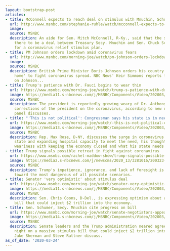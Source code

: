 ```yaml
---
layout: bootstrap-post
articles:
- title: McConnell expects to reach deal on stimulus with Mnuchin, Schumer
  url: http://www.msnbc.com/stephanie-ruhle/watch/mcconnell-expects-to-reach-deal-on-stimulus-with-mnuchin-schumer-81137733595
  image: 
  source: MSNBC
  description: An aide for Sen. Mitch McConnell, R-Ky., said that the senator expects
    there to be a deal between Treasury Secy. Mnuchin and Sen. Chuck Schumer, D-N.Y.,
    for a coronavirus relief stimulus plan.
- title: PM Johnson orders lockdown amid coronavirus fears
  url: http://www.msnbc.com/morning-joe/watch/pm-johnson-orders-lockdown-amid-coronavirus-fears-81136709682
  image: 
  source: MSNBC
  description: British Prime Minister Boris Johnson orders his country to 'stay at
    home' to fight coronavirus spread. NBC News' Keir Simmons reports from London
    on Johnson...
- title: Trump's patience with Dr. Fauci begins to wear thin
  url: https://www.msnbc.com/morning-joe/watch/trump-s-patience-with-dr-fauci-begins-to-wear-thin-81135685669
  image: https://media11.s-nbcnews.com/j/MSNBC/Components/Video/202003/n_mj_fauc_200324_1920x1080.nbcnews-fp-1200-630.jpg
  source: MSNBC
  description: The president is reportedly growing weary of Dr. Anthony Fauci's public
    corrections of the president on the coronavirus, according to new reporting. The
    panel discusses.
- title: "'This is not political': Congressman says his state is in need"
  url: https://www.msnbc.com/morning-joe/watch/-this-is-not-political-congressman-says-his-state-is-in-need-81135173505
  image: https://media13.s-nbcnews.com/j/MSNBC/Components/Video/202003/n_mj_rose_200324_1920x1080.nbcnews-fp-1200-630.jpg
  source: MSNBC
  description: Rep. Max Rose, D-NY, discusses the surge in coronavirus cases in his
    state and expanding hospital capacity to meet the need, his thoughts on Trump's
    weariness with keeping the economy closed and what his state needs now.
- title: Trump signals possible retreat in fight against coronavirus
  url: https://www.msnbc.com/rachel-maddow-show/trump-signals-possible-retreat-fight-against-coronavirus-n1167421
  image: https://media2.s-nbcnews.com/j/newscms/2020_13/3281016/200323-donald-trump-reflection-ac-625p_ecf7ab39c1f286dca28000009e39f151.nbcnews-fp-1200-630.jpg
  source: MSNBC
  description: Trump's impatience, ignorance, and lack of foresight is leading him
    toward the most dangerous of all possible scenarios.
- title: Senator 'very optimistic' about stimulus deal
  url: https://www.msnbc.com/morning-joe/watch/senator-very-optimistic-about-stimulus-deal-81133125882
  image: https://media11.s-nbcnews.com/j/MSNBC/Components/Video/202003/n_mj_coons_200324_1920x1080.nbcnews-fp-1200-630.jpg
  source: MSNBC
  description: Sen. Chris Coons, D-Del., is expressing optimism about a massive stimulus
    bill that could inject $2 trillion into the economy.
- title: Sen. Schumer, Secy. Mnuchin cite progress on bill
  url: https://www.msnbc.com/morning-joe/watch/senate-negotiators-appear-to-close-in-on-stimulus-bill-81133637678
  image: https://media14.s-nbcnews.com/j/MSNBC/Components/Video/202003/n_mj_second_200324_1920x1080.nbcnews-fp-1200-630.jpg
  source: MSNBC
  description: Senate leaders and the Trump administration neared agreement Monday
    night on a massive stimulus bill that could inject $2 trillion into the economy.
    Jake Sherman and Steve Rattner discuss.
as_of_date: '2020-03-24'
---
```


